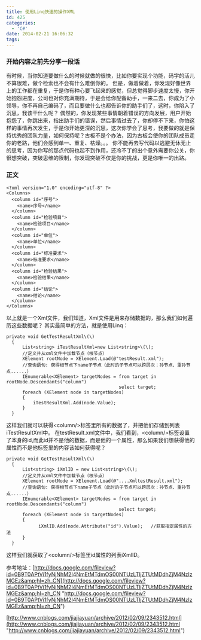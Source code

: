 ```yaml
---
title: 使用Linq快速的操作XML
id: 425
categories:
  - 'C#'
date: 2014-02-21 16:06:32
tags:
---
```


### 开始内容之前先分享一段话

有时候，当你知道要做什么的时候就做的很快，比如你要实现个功能，码字的活儿不算很难，做个检索也不会有什么难倒你的。
但是，做着做着，你发现好像世界上的工作都在重复，于是你有种心要飞起来的感觉，但总觉得脚步速度太慢，你开始抱怨进度，公司也对你充满期待，于是会给你配备助手，一来二去，你成为了小领导，你不再自己编码了，而且要做什么也都告诉你的助手们了，这时，你陷入了沉思，我该干什么呢？
偶然的，你发现某些事情朝着错误的方向发展，用户开始抱怨了，你跳出来，指出助手们的错误，然后事情过去了，你却停不下来，你怕这样的事情再次发生，于是你开始更深的沉思，这次你学会了思考，我要做的就是保持优秀的团队力量，如何保持呢？古板不是个办法，因为古板会使你的团队成员走你的老路，他们会感到单一、重复、枯燥。。。
你不能再去写代码以逃避无休无止的思考，因为你写的那点代码也起不到作用，还冷不丁的出个意外需要你公关，你很想突破，突破思维的限制，你发现突破不仅是你的挑战，更是你唯一的出路。 

### 正文
```
<?xml version="1.0" encoding="utf-8" ?>
<Columns>
  <column id="序号">
    <name>序号</name>
  </column>
  <column id="检验项目">
    <name>检验项目</name>
  </column>
  <column id="单位">
    <name>单位</name>
  </column>
  <column id="标准要求">
    <name>标准要求</name>
  </column>
  <column id="检验结果">
    <name>检验结果</name>
  </column>
  <column id="结论">
    <name>结论</name>
  </column>
</Columns>

```

以上就是一个Xml文件，我们知道，Xml文件是用来存储数据的，那么我们如何遍历这些数据呢？
其实最简单的方法，就是使用Linq：
```
private void GetTestResultXml\(\)
  {
      List<string> iTestResultXml=new List<string>\(\);
      //定义并从xml文件中加载节点（根节点）
      XElement rootNode = XElement.Load(@"testResult.xml");   
      //查询语句: 获得根节点下name子节点（此时的子节点可以跨层次：孙节点、重孙节点......）
      IEnumerable<XElement> targetNodes = from target in rootNode.Descendants("column")
                                          select target;
      foreach (XElement node in targetNodes)
      {
          iTestResultXml.Add(node.Value);
      }
  }

 ```

这样我们就可以获得&lt;column/&gt;标签里所有的数据了，并把他们存储到列表iTestResultXml中。
在testResult.xml文件中，我们看到，&lt;column/&gt;标签设置了本身的id,而此id并不是他的数据，而是他的一个属性，那么如果我们想获得他的属性而不是他标签里的内容该如何获得呢？
```
private void GetTestResultXml\(\)
  {
      List<string> iXmlID = new List<string>\(\);
      //定义并从xml文件中加载节点（根节点）
      XElement rootNode = XElement.Load(@"....XmltestResult.xml");   
      //查询语句: 获得根节点下name子节点（此时的子节点可以跨层次：孙节点、重孙节点......）
      IEnumerable<XElement> targetNodes = from target in rootNode.Descendants("column")
                                          select target;
      foreach (XElement node in targetNodes)
      {
            iXmlID.Add(node.Attribute("id").Value);   //获取指定属性的方法
      }
  }
```

这样我们就获取了&lt;column/&gt;标签里id属性的列表iXmlID。

参考地址：[http://docs.google.com/fileview?id=0B9T0APtVi1fyNjNhM2I4NmEtMTdmOS00NTUzLTljZTUtMDdhZjM4NzIzMGEz&amp;hl=zh_CN](http://docs.google.com/fileview?id=0B9T0APtVi1fyNjNhM2I4NmEtMTdmOS00NTUzLTljZTUtMDdhZjM4NzIzMGEz&amp;hl=zh_CN "http://docs.google.com/fileview?id=0B9T0APtVi1fyNjNhM2I4NmEtMTdmOS00NTUzLTljZTUtMDdhZjM4NzIzMGEz&amp;hl=zh_CN")

[http://www.cnblogs.com/jiajiayuan/archive/2012/02/09/2343512.html](http://www.cnblogs.com/jiajiayuan/archive/2012/02/09/2343512.html "http://www.cnblogs.com/jiajiayuan/archive/2012/02/09/2343512.html")